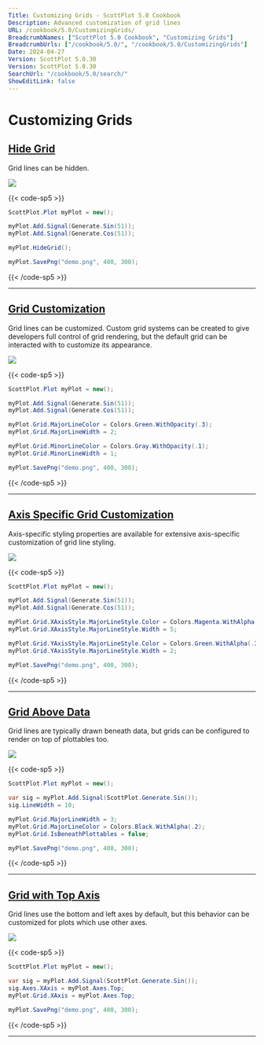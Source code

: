 ```yaml
---
Title: Customizing Grids - ScottPlot 5.0 Cookbook
Description: Advanced customization of grid lines
URL: /cookbook/5.0/CustomizingGrids/
BreadcrumbNames: ["ScottPlot 5.0 Cookbook", "Customizing Grids"]
BreadcrumbUrls: ["/cookbook/5.0/", "/cookbook/5.0/CustomizingGrids"]
Date: 2024-04-27
Version: ScottPlot 5.0.30
Version: ScottPlot 5.0.30
SearchUrl: "/cookbook/5.0/search/"
ShowEditLink: false
---
```


# Customizing Grids


<h2><a href='/cookbook/5.0/CustomizingGrids/HideGrid'>Hide Grid</a></h2>

Grid lines can be hidden.

[![](/cookbook/5.0/images/HideGrid.png?240426212031)](/cookbook/5.0/images/HideGrid.png?240426212031)

{{< code-sp5 >}}

```cs
ScottPlot.Plot myPlot = new();

myPlot.Add.Signal(Generate.Sin(51));
myPlot.Add.Signal(Generate.Cos(51));

myPlot.HideGrid();

myPlot.SavePng("demo.png", 400, 300);

```

{{< /code-sp5 >}}

<hr class='my-5 invisible'>


<h2><a href='/cookbook/5.0/CustomizingGrids/GridCustom'>Grid Customization</a></h2>

Grid lines can be customized. Custom grid systems can be created to give developers full control of grid rendering, but the default grid can be interacted with to customize its appearance.

[![](/cookbook/5.0/images/GridCustom.png?240426212031)](/cookbook/5.0/images/GridCustom.png?240426212031)

{{< code-sp5 >}}

```cs
ScottPlot.Plot myPlot = new();

myPlot.Add.Signal(Generate.Sin(51));
myPlot.Add.Signal(Generate.Cos(51));

myPlot.Grid.MajorLineColor = Colors.Green.WithOpacity(.3);
myPlot.Grid.MajorLineWidth = 2;

myPlot.Grid.MinorLineColor = Colors.Gray.WithOpacity(.1);
myPlot.Grid.MinorLineWidth = 1;

myPlot.SavePng("demo.png", 400, 300);

```

{{< /code-sp5 >}}

<hr class='my-5 invisible'>


<h2><a href='/cookbook/5.0/CustomizingGrids/GridCustomAxis'>Axis Specific Grid Customization</a></h2>

Axis-specific styling properties are available for extensive axis-specific customization of grid line styling.

[![](/cookbook/5.0/images/GridCustomAxis.png?240426212031)](/cookbook/5.0/images/GridCustomAxis.png?240426212031)

{{< code-sp5 >}}

```cs
ScottPlot.Plot myPlot = new();

myPlot.Add.Signal(Generate.Sin(51));
myPlot.Add.Signal(Generate.Cos(51));

myPlot.Grid.XAxisStyle.MajorLineStyle.Color = Colors.Magenta.WithAlpha(.1);
myPlot.Grid.XAxisStyle.MajorLineStyle.Width = 5;

myPlot.Grid.YAxisStyle.MajorLineStyle.Color = Colors.Green.WithAlpha(.3);
myPlot.Grid.YAxisStyle.MajorLineStyle.Width = 2;

myPlot.SavePng("demo.png", 400, 300);

```

{{< /code-sp5 >}}

<hr class='my-5 invisible'>


<h2><a href='/cookbook/5.0/CustomizingGrids/GridAbove'>Grid Above Data</a></h2>

Grid lines are typically drawn beneath data, but grids can be configured to render on top of plottables too.

[![](/cookbook/5.0/images/GridAbove.png?240426212031)](/cookbook/5.0/images/GridAbove.png?240426212031)

{{< code-sp5 >}}

```cs
ScottPlot.Plot myPlot = new();

var sig = myPlot.Add.Signal(ScottPlot.Generate.Sin());
sig.LineWidth = 10;

myPlot.Grid.MajorLineWidth = 3;
myPlot.Grid.MajorLineColor = Colors.Black.WithAlpha(.2);
myPlot.Grid.IsBeneathPlottables = false;

myPlot.SavePng("demo.png", 400, 300);

```

{{< /code-sp5 >}}

<hr class='my-5 invisible'>


<h2><a href='/cookbook/5.0/CustomizingGrids/GridWithTopAxis'>Grid with Top Axis</a></h2>

Grid lines use the bottom and left axes by default, but this behavior can be customized for plots which use other axes.

[![](/cookbook/5.0/images/GridWithTopAxis.png?240426212031)](/cookbook/5.0/images/GridWithTopAxis.png?240426212031)

{{< code-sp5 >}}

```cs
ScottPlot.Plot myPlot = new();

var sig = myPlot.Add.Signal(ScottPlot.Generate.Sin());
sig.Axes.XAxis = myPlot.Axes.Top;
myPlot.Grid.XAxis = myPlot.Axes.Top;

myPlot.SavePng("demo.png", 400, 300);

```

{{< /code-sp5 >}}

<hr class='my-5 invisible'>


